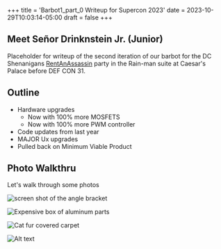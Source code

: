 +++
title = 'Barbot1_part_0 Writeup for Supercon 2023'
date = 2023-10-29T10:03:14-05:00
draft = false
+++

## Meet Señor Drinknstein Jr. (Junior)

Placeholder for writeup of the second iteration of our barbot for the DC Shenanigans <a href="https://RentAnAssassin.com">RentAnAssassin</a> party in the Rain-man suite at Caesar's Palace before DEF CON 31. 

## Outline

- Hardware upgrades
  - Now with 100% more MOSFETS
  - Now with 100% more PWM controller
- Code updates from last year
- MAJOR Ux upgrades
- Pulled back on Minimum Viable Product

## Photo Walkthru

Let's walk through some photos

![screen shot of the angle bracket](/images/angle_bracket_screenshot.png)

![Expensive box of aluminum parts](/images/box_of_aluminum.png)

![Cat fur covered carpet](/images/cat_fur.png)

![Alt text](/images/more_stacks.png)
